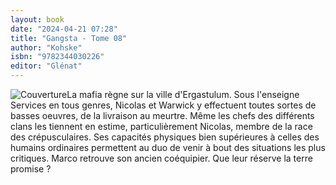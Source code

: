```yaml
---
layout: book
date: "2024-04-21 07:28"
title: "Gangsta - Tome 08"
author: "Kohske"
isbn: "9782344030226"
editor: "Glénat"
---
```

![Couverture](/img/9782344030226.jpeg)La mafia règne sur la ville d'Ergastulum. Sous l'enseigne Services en tous genres, Nicolas et Warwick y effectuent toutes sortes de basses oeuvres, de la livraison au meurtre. Même les chefs des différents clans les tiennent en estime, particulièrement Nicolas, membre de la race des crépusculaires. Ses capacités physiques bien supérieures à celles des humains ordinaires permettent au duo de venir à bout des situations les plus critiques. Marco retrouve son ancien coéquipier. Que leur réserve la terre promise ?
